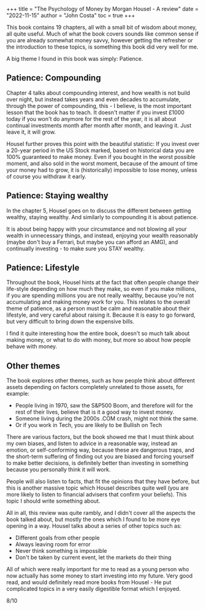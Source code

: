 +++
title = "The Psychology of Money by Morgan Housel - A review"
date = "2022-11-15"
author = "John Costa"
toc = true
+++

This book contains 19 chapters, all with a small bit of wisdom about money, all quite useful. Much of what the book covers sounds like common sense if you are already somewhat money savvy, however getting the refresher or the introduction to these topics, is something this book did very well for me.

A big theme I found in this book was simply: Patience.

## Patience: Compounding

Chapter 4 talks about compounding interest, and how wealth is not build over night, but instead takes years and even decades to accumulate, through the power of compounding, this - I believe, is the most important lesson that the book has to teach. It doesn't matter if you invest £1000 today if you won't do anymore for the rest of the year, it is all about continual investments month after month after month, and leaving it. Just leave it, it will grow.

Housel further proves this point with the beautiful statistic: If you invest over a 20-year period in the US Stock marked, based on historical data you are 100% guaranteed to make money. Even if you bought in the worst possible moment, and also sold in the worst moment, because of the amount of time your money had to grow, it is (historically) impossible to lose money, unless of course you withdraw it early.

## Patience: Staying wealthy

In the chapter 5, Housel goes on to discuss the different between getting wealthy, staying wealthy. And similarly to compounding it is about patience.

It is about being happy with your circumstance and not blowing all your wealth in unnecessary things, and instead, enjoying your wealth reasonably (maybe don't buy a Ferrari, but maybe you can afford an AMG), and continually investing - to make sure you STAY wealthy.

## Patience: Lifestyle

Throughout the book, Housel hints at the fact that often people change their life-style depending on how much they make, so even if you make millions, if you are spending millions you are not really wealthy, because you're not accumulating and making money work for you. This relates to the overall theme of patience, as a person must be calm and reasonable about their lifestyle, and very careful about raising it. Because it is easy to go forward, but very difficult to bring down the expensive bills.

I find it quite interesting how the entire book, doesn't so much talk about making money, or what to do with money, but more so about how people behave with money.

## Other themes

The book explores other themes, such as how people think about different assets depending on factors completely unrelated to those assets, for example:

- People living in 1970, saw the S&P500 Boom, and therefore will for the rest of their lives, believe that is it a good way to invest money.
- Someone living during the 2000s .COM crash, might not think the same.
- Or if you work in Tech, you are likely to be Bullish on Tech

There are various factors, but the book showed me that I must think about my own biases, and listen to advice in a reasonable way, instead an emotion, or self-conforming way, because these are dangerous traps, and the short-term suffering of finding out you are biased and forcing yourself to make better decisions, is definitely better than investing in something because you personally think it will work.

People will also listen to facts, that fit the opinions that they have before, but this is another massive topic which Housel describes quite well (you are more likely to listen to financial advisers that confirm your beliefs). This topic I should write something about.

All in all, this review was quite rambly, and I didn't cover all the aspects the book talked about, but mostly the ones which I found to be more eye opening in a way. Housel talks about a series of other topics such as:

- Different goals from other people
- Always leaving room for error
- Never think something is impossible
- Don't be taken by current event, let the markets do their thing

All of which were really important for me to read as a young person who now actually has some money to start investing into my future. Very good read, and would definitely read more books from Housel - He put complicated topics in a very easily digestible format which I enjoyed.

8/10

